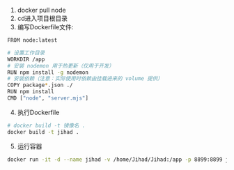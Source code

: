 1. docker pull node
2. cd进入项目根目录
3. 编写Dockerfile文件:
```bash
FROM node:latest

# 设置工作目录
WORKDIR /app
# 安装 nodemon 用于热更新（仅用于开发）
RUN npm install -g nodemon
# 安装依赖（注意：实际使用时依赖由挂载进来的 volume 提供）
COPY package*.json ./
RUN npm install
CMD ["node", "server.mjs"]
```
4. 执行Dockerfile
```bash
# docker build -t 镜像名 .
docker build -t jihad .
```
5. 运行容器
```bash
docker run -it -d --name jihad -v /home/Jihad/Jihad:/app -p 8899:8899 jihad
```
